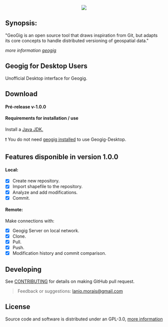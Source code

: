 <p align="center">
 <img src="https://user-images.githubusercontent.com/10765588/27269278-4ca76d90-547b-11e7-8002-0d9de593d869.gif">
</p>

## Synopsis:
"GeoGig is an open source tool that draws inspiration from Git, but adapts its core concepts to handle distributed versioning of geospatial data."

*more information [geogig](http://geogig.org/)*

## Geogig for Desktop Users
Unofficial Desktop interface for Geogig.

## **Download**
#### Pré-release v-1.0.0

#### Requirements for installation / use

Install a [Java JDK.](http://www.oracle.com/technetwork/java/javase/downloads/jdk8-downloads-2133151.html)

:heavy_exclamation_mark: You do not need [geogig installed](http://geogig.org/docs/start/installation.html) to use Geogig-Desktop.

## Features disponible in version 1.0.0
#### Local:
- [x] Create new repository.
- [x] Import shapefile to the repository.
- [x] Analyze and add modifications.
- [x] Commit.
#### Remote:
Make connections with:
- [x] Geogig Server on local network.
- [x] Clone.
- [x] Pull.
- [x] Push.
- [x] Modification history and commit comparison.

## **Developing**
See [CONTRIBUTING](https://github.com/jlanio/Geogig-Desktop/blob/master/CONTRIBUTING.md) for details on making GitHub pull request.
> Feedback or suggestions: lanio.morais@gmail.com

## **License**

Source code and software is distributed under an GPL-3.0, [more information](https://github.com/jlanio/Geogig-Desktop/blob/master/LICENSE)
